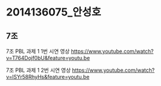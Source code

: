 # 2014136075_안성호
## 7조

7조 PBL 과제 1 1번 시연 영상
https://www.youtube.com/watch?v=T764Dojf0bU&feature=youtu.be


7조 PBL 과제 1 2번 시연 영상
https://www.youtube.com/watch?v=lSYr58RhyHs&feature=youtu.be
